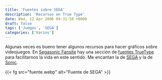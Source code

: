 ```yaml
---
title: 'Fuentes sobre SEGA'
description: 'Recursos en True Type'
date: Wed, 12 Apr 2006 09:31:58 +0000
draft: false
tags: ['Juegos', 'SEGA']
categories: ['Varios']
---
```


Algunas veces es bueno tener algunos recursos para hacer gráficos sobre videojuegos. En [Segasonic Fansite](https://web.archive.org/web/20060114074101/http://www.clavis.ne.jp/~sonic/segasonic/) hay una sección de [fuentes TrueType](https://web.archive.org/web/20060114074101/http://www.clavis.ne.jp/~sonic/segasonic/act5/font.htm) para facilitarnos la vida en este sentido. Me encantan la de [SEGA](https://web.archive.org/web/20060114074101/http://www.clavis.ne.jp/~sonic/segasonic/act5/11.htm) y la de [Sonic](https://web.archive.org/web/20060114074101/http://www.clavis.ne.jp/~sonic/segasonic/act5/06.htm).

{{< fg src="fuente.webp" alt="Fuente de SEGA" >}}